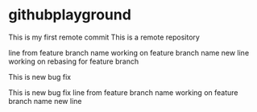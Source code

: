 # githubplayground
This is my first remote commit
This is a remote repository

line from feature branch name
working on feature branch name new line
working on rebasing for feature branch

This is new bug fix

This is new bug fix
line from feature branch name
working on feature branch name new line
